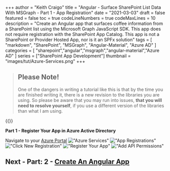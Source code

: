 +++
author = "Keith Craigo"
title = "Angular - Surface SharePoint List Data With MSGraph - Part 1 - App Registration"
date = "2021-03-03"
draft = false
featured = false
toc = true
codeLineNumbers = true
codeMaxLines = 10
description = "Create an Angular app that surfaces coffee information from a SharePoint list using the Microsoft Graph JavaScript SDK. This app does not require registration with the SharePoint App Catalog. This app is not a SharePoint or Provider Hosted App, nor is it an SPFx solution"
tags = [
    "markdown",
    "SharePoint",
    "MSGraph",
    "Angular-Material",
    "Azure AD"
]
categories = [
    "sharepoint","angular","msgraph","angular-material","Azure AD"
]
series = ["SharePoint App Development"]
thumbnail = "images/tut/Azure-Services.png"
+++

> ## Please Note!
> One of the dangers in writing a tutorial like this is that by the time you are finished writing it, there is a new revision to the libraries you are using. So please be aware that you may run into issues, **that you will need to resolve yourself**, if you use a different version of the libraries than what I am using.


{{<youtube kvm9am9GKqk>}}


**Part 1 - Register Your App in Azure Active Directory**

Navigate to your [Azure Portal](https://azure.microsoft.com/en-us/)
!["Azure Services"](/images/tut/Azure-Services.png "Azure Services")
!["App Registrations"](/images/tut/App-Registrations.png "App Registrations")
!["Click New Registration"](/images/tut/New-Registration.png "Click New Registration")
!["Register Your App"](/images/tut/Register-App.png "Register Your App")
!["Add API Permissions"](/images/tut/API-Permissions.png "Add API Permissions")

## Next - Part: 2 - [Create An Angular App](/post/sharepoint/angular/tutorials/coffeemanager/p2-createapp/)